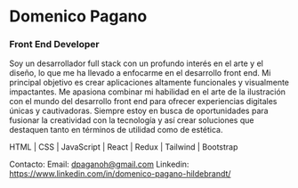 # Domenico Pagano
### Front End Developer

Soy un desarrollador full stack con un profundo interés en el arte y el diseño, lo que me ha llevado a enfocarme en el desarrollo front end. Mi principal objetivo es crear aplicaciones altamente funcionales y visualmente impactantes. Me apasiona combinar mi habilidad en el arte de la ilustración con el mundo del desarrollo front end para ofrecer experiencias digitales únicas y cautivadoras. Siempre estoy en busca de oportunidades para fusionar la creatividad con la tecnología y así crear soluciones que destaquen tanto en términos de utilidad como de estética.

HTML | CSS | JavaScript | React | Redux | Tailwind | Bootstrap 

Contacto:
Email: dpaganoh@gmail.com 
Linkedin: https://www.linkedin.com/in/domenico-pagano-hildebrandt/

<!--
**DomenicoPH/DomenicoPH** is a ✨ _special_ ✨ repository because its `README.md` (this file) appears on your GitHub profile.

Here are some ideas to get you started:

- 🔭 I’m currently working on ...
- 🌱 I’m currently learning ...
- 👯 I’m looking to collaborate on ...
- 🤔 I’m looking for help with ...
- 💬 Ask me about ...
- 📫 How to reach me: ...
- 😄 Pronouns: ...
- ⚡ Fun fact: ...
-->

